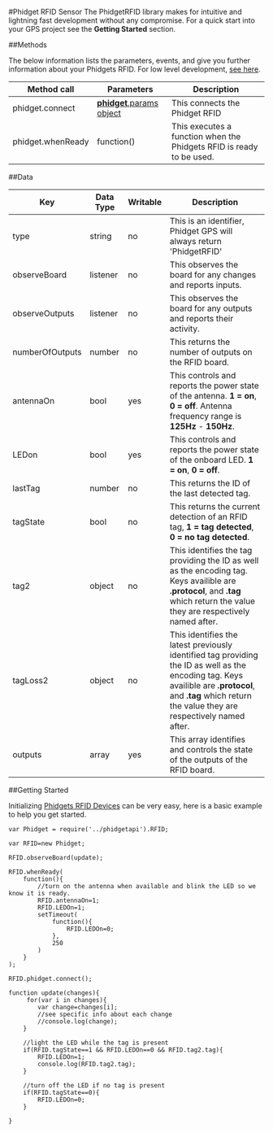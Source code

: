 #Phidget RFID Sensor
The PhidgetRFID library makes for intuitive and lightning fast development without any compromise. For a quick start into your GPS project see the __Getting Started__ section.

##Methods

The below information lists the parameters, events, and give you further information about your Phidgets RFID. For low level development, [see here](https://github.com/RIAEvangelist/node-phidget-API/blob/master/docs/Phidget.md#connecting--phidgetparams).

|Method call|Parameters|Description|
|---|---|---|
|phidget.connect|[__phidget__.params object](https://github.com/RIAEvangelist/node-phidget-API/blob/master/docs/Phidget.md#connecting--phidgetparams)|This connects the Phidget RFID|
|phidget.whenReady|function() |This executes a function when the Phidgets RFID is ready to be used.|

##Data
 
|Key|Data Type|Writable|Description|
|---|---|---|---|
|type|string|no|This is an identifier, Phidget GPS will always return 'PhidgetRFID'|
|observeBoard|listener|no|This observes the board for any changes and reports inputs.|
|observeOutputs|listener|no|This observes the board for any outputs and reports their activity.|
|numberOfOutputs|number|no|This returns the number of outputs on the RFID board.|
|antennaOn|bool|yes|This controls and reports the power state of the antenna. __1 = on__, __0 = off__. Antenna frequency range is __125Hz__ - __150Hz__. |
|LEDon|bool|yes|This controls and reports the power state of the onboard LED. __1 = on__, __0 = off__. |
|lastTag|number|no|This returns the ID of the last detected tag.|
|tagState|bool|no|This returns the current detection of an RFID tag, __1 = tag detected__, __0 = no tag detected__.|
|tag2|object|no|This identifies the tag providing the ID as well as the encoding tag. Keys availible are __.protocol__, and __.tag__ which return the value they are respectively named after. |
|tagLoss2|object|no|This identifies the latest previously identified tag providing the ID as well as the encoding tag. Keys availible are __.protocol__, and __.tag__ which return the value they are respectively named after. |
|outputs|array|yes|This array identifies and controls the state of the outputs of the RFID board. |



##Getting Started

Initializing [Phidgets RFID Devices](http://www.phidgets.com/products.php?category=14) can be very easy, here is a basic example to help you get started.

    var Phidget = require('../phidgetapi').RFID;

    var RFID=new Phidget;

    RFID.observeBoard(update);

    RFID.whenReady(
        function(){
            //turn on the antenna when available and blink the LED so we know it is ready.
            RFID.antennaOn=1;
            RFID.LEDOn=1;
            setTimeout(
                function(){
                    RFID.LEDOn=0;
                },
                250
            )
        }
    );

    RFID.phidget.connect();

    function update(changes){
         for(var i in changes){
            var change=changes[i];
            //see specific info about each change
            //console.log(change);
        }

        //light the LED while the tag is present
        if(RFID.tagState==1 && RFID.LEDOn==0 && RFID.tag2.tag){
            RFID.LEDOn=1;
            console.log(RFID.tag2.tag);
        }

        //turn off the LED if no tag is present
        if(RFID.tagState==0){
            RFID.LEDOn=0;
        }

    }